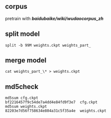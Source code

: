 ## corpus 
pretrain with ***baidubaike/wiki/wudaocorpus_zh***
## split model  
`split -b 99M weights.ckpt weights_part_`
## merge model 
`cat weights_part_\* > weights.ckpt`
## md5check  
```
md5sum cfg.ckpt    
bf2216457f9c54de7a4dd4e84fd9f3e7  cfg.ckpt  
md5sum weights.ckpt  
82203e7d56f758634e804a31c5f35a4e  weights.ckpt  
```
